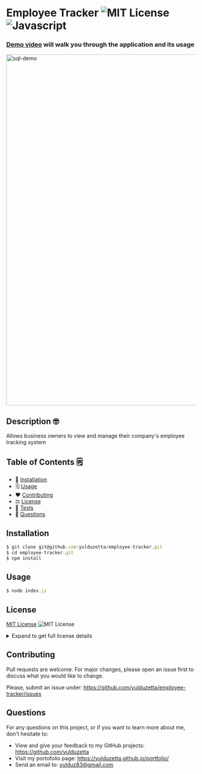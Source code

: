 
# Employee Tracker ![MIT License](https://img.shields.io/badge/mit-brightgreen) ![Javascript](https://img.shields.io/github/languages/top/nielsenjared/badmath)

### [Demo video](https://www.youtube.com/watch?v=_magC9Du34A&feature=youtu.be) will walk you through the application and its usage
<img width="932" alt="sql-demo" src="https://user-images.githubusercontent.com/13324397/109463860-54cf8280-7a2b-11eb-8ddc-09f31c5f0498.png">

## Description 🤓
Allows business owners to view and manage their company's employee tracking system
  
## Table of Contents 🗒️
* 🔧 [Installation](#installation)
* 🗒️ [Usage](#usage)
* ❤️  [Contributing](#contributing)
* ⚖️  [License](#license)
* 🧐 [Tests](#tests)
* 📩 [Questions](#questions)

## Installation
```typescript
$ git clone git@github.com:yulduzetta/employee-tracker.git
$ cd employee-tracker.git
$ npm install
```
  
## Usage 
```typescript
$ node index.js
```
  
##  License

  <a href="http://choosealicense.com/licenses/mit/" target="_blank">MIT License</a> ![MIT License](https://img.shields.io/badge/mit-brightgreen) 
  <details close>
  <summary>Expand to get full license details</summary>
  <p>MIT License

Copyright (c) [year] [fullname]

Permission is hereby granted, free of charge, to any person obtaining a copy
of this software and associated documentation files (the "Software"), to deal
in the Software without restriction, including without limitation the rights
to use, copy, modify, merge, publish, distribute, sublicense, and/or sell
copies of the Software, and to permit persons to whom the Software is
furnished to do so, subject to the following conditions:

The above copyright notice and this permission notice shall be included in all
copies or substantial portions of the Software.

THE SOFTWARE IS PROVIDED "AS IS", WITHOUT WARRANTY OF ANY KIND, EXPRESS OR
IMPLIED, INCLUDING BUT NOT LIMITED TO THE WARRANTIES OF MERCHANTABILITY,
FITNESS FOR A PARTICULAR PURPOSE AND NONINFRINGEMENT. IN NO EVENT SHALL THE
AUTHORS OR COPYRIGHT HOLDERS BE LIABLE FOR ANY CLAIM, DAMAGES OR OTHER
LIABILITY, WHETHER IN AN ACTION OF CONTRACT, TORT OR OTHERWISE, ARISING FROM,
OUT OF OR IN CONNECTION WITH THE SOFTWARE OR THE USE OR OTHER DEALINGS IN THE
SOFTWARE.
</p>
  </details> 
    
  
## Contributing
Pull requests are welcome. For major changes, please open an issue first to discuss what you would like to change.

Please, submit an issue under: https://github.com/yulduzetta/employee-tracker/issues
  

## Questions
For any questions on this project, or if you want to learn more about me, don't hesitate to:
- View and give your feedback to my GitHub projects:  https://github.com/yulduzetta
- Visit my portofolio page: https://yulduzetta.github.io/portfolio/
- Send an email to: yulduz83@gmail.com
